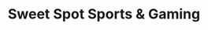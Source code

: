 ---
title: "Sweet Spot Sports & Gaming"
url: /gresham/sweet-spot-sports-and-gaming/
shop: collector
---